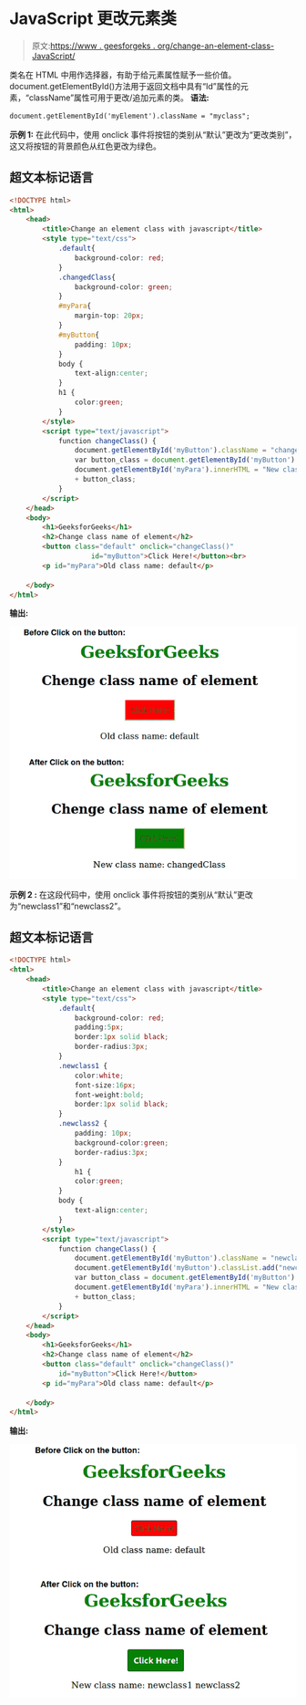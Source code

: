 # JavaScript 更改元素类

> 原文:[https://www . geesforgeks . org/change-an-element-class-JavaScript/](https://www.geeksforgeeks.org/change-an-element-class-javascript/)

类名在 HTML 中用作选择器，有助于给元素属性赋予一些价值。document.getElementById()方法用于返回文档中具有“Id”属性的元素，“className”属性可用于更改/追加元素的类。
**语法:**

```html
document.getElementById('myElement').className = "myclass";
```

**示例 1:** 在此代码中，使用 onclick 事件将按钮的类别从“默认”更改为“更改类别”，这又将按钮的背景颜色从红色更改为绿色。

## 超文本标记语言

```html
<!DOCTYPE html>
<html>
    <head>
        <title>Change an element class with javascript</title>
        <style type="text/css">
            .default{
                background-color: red;
            }
            .changedClass{
                background-color: green;
            }
            #myPara{
                margin-top: 20px;
            }
            #myButton{
                padding: 10px;
            }
            body {
                text-align:center;
            }
            h1 {
                color:green;
            }
        </style>
        <script type="text/javascript">
            function changeClass() {
                document.getElementById('myButton').className = "changedClass";
                var button_class = document.getElementById('myButton').className;
                document.getElementById('myPara').innerHTML = "New class name: "
                + button_class;
            }
        </script>
    </head>
    <body>
        <h1>GeeksforGeeks</h1>
        <h2>Change class name of element</h2>
        <button class="default" onclick="changeClass()"
                    id="myButton">Click Here!</button><br>
        <p id="myPara">Old class name: default</p>

    </body>
</html>                   
```

**输出:**

![new class](img/eb12914b7778d2de46d5734de4239abf.png)

**示例 2 :** 在这段代码中，使用 onclick 事件将按钮的类别从“默认”更改为“newclass1”和“newclass2”。

## 超文本标记语言

```html
<!DOCTYPE html>
<html>
    <head>
        <title>Change an element class with javascript</title>
        <style type="text/css">
            .default{
                background-color: red;
                padding:5px;
                border:1px solid black;
                border-radius:3px;
            }
            .newclass1 {
                color:white;
                font-size:16px;
                font-weight:bold;
                border:1px solid black;
            }
            .newclass2 {
                padding: 10px;
                background-color:green;
                border-radius:3px;
            }
                h1 {
                color:green;
            }
            body {
                text-align:center;
            }
        </style>
        <script type="text/javascript">
            function changeClass() {
                document.getElementById('myButton').className = "newclass1";
                document.getElementById('myButton').classList.add("newclass2");
                var button_class = document.getElementById('myButton').className;
                document.getElementById('myPara').innerHTML = "New class name: "
                + button_class;
            }
        </script>
    </head>
    <body>
        <h1>GeeksforGeeks</h1>
        <h2>Change class name of element</h2>
        <button class="default" onclick="changeClass()"
            id="myButton">Click Here!</button>
        <p id="myPara">Old class name: default</p>

    </body>
</html>                       
```

**输出:**

![new class](img/52761be9f7c5e0f7be906acd413c71b7.png)